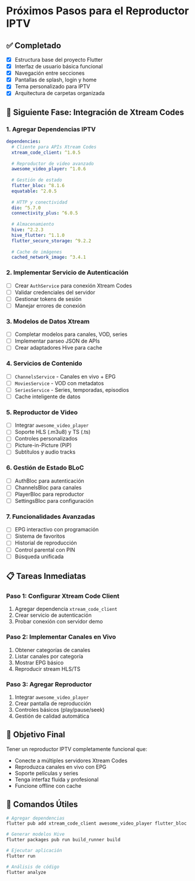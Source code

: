 # Próximos Pasos para el Reproductor IPTV

## ✅ Completado
- [x] Estructura base del proyecto Flutter
- [x] Interfaz de usuario básica funcional
- [x] Navegación entre secciones
- [x] Pantallas de splash, login y home
- [x] Tema personalizado para IPTV
- [x] Arquitectura de carpetas organizada

## 🚀 Siguiente Fase: Integración de Xtream Codes

### 1. Agregar Dependencias IPTV
```yaml
dependencies:
  # Cliente para APIs Xtream Codes
  xtream_code_client: ^1.0.5
  
  # Reproductor de video avanzado
  awesome_video_player: ^1.0.6
  
  # Gestión de estado
  flutter_bloc: ^8.1.6
  equatable: ^2.0.5
  
  # HTTP y conectividad
  dio: ^5.7.0
  connectivity_plus: ^6.0.5
  
  # Almacenamiento
  hive: ^2.2.3
  hive_flutter: ^1.1.0
  flutter_secure_storage: ^9.2.2
  
  # Cache de imágenes
  cached_network_image: ^3.4.1
```

### 2. Implementar Servicio de Autenticación
- [ ] Crear `AuthService` para conexión Xtream Codes
- [ ] Validar credenciales del servidor
- [ ] Gestionar tokens de sesión
- [ ] Manejar errores de conexión

### 3. Modelos de Datos Xtream
- [ ] Completar modelos para canales, VOD, series
- [ ] Implementar parseo JSON de APIs
- [ ] Crear adaptadores Hive para cache

### 4. Servicios de Contenido
- [ ] `ChannelsService` - Canales en vivo + EPG
- [ ] `MoviesService` - VOD con metadatos
- [ ] `SeriesService` - Series, temporadas, episodios
- [ ] Cache inteligente de datos

### 5. Reproductor de Video
- [ ] Integrar `awesome_video_player`
- [ ] Soporte HLS (.m3u8) y TS (.ts)
- [ ] Controles personalizados
- [ ] Picture-in-Picture (PiP)
- [ ] Subtítulos y audio tracks

### 6. Gestión de Estado BLoC
- [ ] AuthBloc para autenticación
- [ ] ChannelsBloc para canales
- [ ] PlayerBloc para reproductor
- [ ] SettingsBloc para configuración

### 7. Funcionalidades Avanzadas
- [ ] EPG interactivo con programación
- [ ] Sistema de favoritos
- [ ] Historial de reproducción
- [ ] Control parental con PIN
- [ ] Búsqueda unificada

## 📋 Tareas Inmediatas

### Paso 1: Configurar Xtream Code Client
1. Agregar dependencia `xtream_code_client`
2. Crear servicio de autenticación
3. Probar conexión con servidor demo

### Paso 2: Implementar Canales en Vivo
1. Obtener categorías de canales
2. Listar canales por categoría
3. Mostrar EPG básico
4. Reproducir stream HLS/TS

### Paso 3: Agregar Reproductor
1. Integrar `awesome_video_player`
2. Crear pantalla de reproducción
3. Controles básicos (play/pause/seek)
4. Gestión de calidad automática

## 🎯 Objetivo Final
Tener un reproductor IPTV completamente funcional que:
- Conecte a múltiples servidores Xtream Codes
- Reproduzca canales en vivo con EPG
- Soporte películas y series
- Tenga interfaz fluida y profesional
- Funcione offline con cache

## 🔧 Comandos Útiles
```bash
# Agregar dependencias
flutter pub add xtream_code_client awesome_video_player flutter_bloc

# Generar modelos Hive
flutter packages pub run build_runner build

# Ejecutar aplicación
flutter run

# Análisis de código
flutter analyze
```
